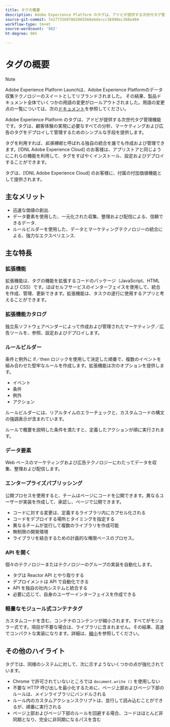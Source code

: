 ```yaml
---
title: タグの概要
description: Adobe Experience Platform のタグは、アドビが提供する次世代タグ管理機能です。タグは、顧客体験の実現に必要なすべての分析、マーケティングおよび広告のタグをデプロイして管理するためのシンプルな手段を提供します。
source-git-commit: 7e27735697882065566ebdeccc36998ec368e404
workflow-type: tm+mt
source-wordcount: '562'
ht-degree: 96%

---
```


# タグの概要

>[!NOTE]
>
>Adobe Experience Platform Launchは、Adobe Experience Platformのデータ収集テクノロジーのスイートとしてリブランドされました。 その結果、製品ドキュメント全体でいくつかの用語の変更がロールアウトされました。用語の変更点の一覧については、次の[ドキュメント](./term-updates.md)を参照してください。

Adobe Experience Platform のタグは、アドビが提供する次世代タグ管理機能です。タグは、顧客体験の実現に必要なすべての分析、マーケティングおよび広告のタグをデプロイして管理するためのシンプルな手段を提供します。

タグを利用すれば、*拡張機能*&#x200B;と呼ばれる独自の統合を誰でも作成および管理できます。[!DNL Adobe Experience Cloud] のお客様は、アプリストアと同じようにこれらの機能を利用して、タグをすばやくインストール、設定およびデプロイすることができます。

タグは、[!DNL Adobe Experience Cloud] のお客様に、付属の付加価値機能として提供されます。

## 主なメリット

* 迅速な価値の創出.
* データ要素を使用した、一元化された収集、整理および配信による、信頼できるデータ.
* ルールビルダーを使用した、データとマーケティングテクノロジーの統合による、強力なエクスペリエンス.

## 主な特長

### 拡張機能

拡張機能は、タグの機能を拡張するコードのパッケージ（JavaScript、HTML および CSS）です。ほぼセルフサービスのインターフェイスを使用して、統合を作成、管理、更新できます。拡張機能は、タスクの遂行に使用するアプリと考えることができます。

### 拡張機能カタログ

独立系ソフトウェアベンダーによって作成および管理されたマーケティング／広告ツールを、参照、設定およびデプロイします。

### ルールビルダー

条件と例外に if／then ロジックを使用して決定した順番で、複数のイベントを組み合わせた堅牢なルールを作成します。拡張機能は次のオプションを提供します。

* イベント
* 条件
* 例外
* アクション

ルールビルダーには、リアルタイムのエラーチェックと、カスタムコードの構文の強調表示が含まれています。

ルールで概要を説明した条件を満たすと、定義したアクションが順に実行されます。

### データ要素

Web ベースのマーケティングおよび広告テクノロジーにわたってデータを収集、整理および配信します。

### エンタープライズパブリッシング

公開プロセスを使用すると、チームはページにコードを公開できます。異なるユーザーが実装を作成して、承認し、ページで公開できます。

* コードに対する変更は、定義するライブラリ内にカプセル化される
* コードをデプロイする場所とタイミングを指定する
* 異なるチームが並行して複数のライブラリを作成可能
* 無制限の開発環境
* ライブラリを結合するための計画的な権限ベースのプロセス。

### API を開く

個々のテクノロジーまたはテクノロジーのグループの実装を自動化します。

* タグは Reactor API とやり取りする
* デプロイメントは API で自動化できる
*  API を独自の社内システムと統合する
* 必要に応じて、自身のユーザーインターフェイスを作成できる

### 軽量なモジュール式コンテナタグ

カスタムコードを含む、コンテナのコンテンツが縮小されます。すべてがモジュラー式です。項目が不要な場合は、ライブラリに含まれません。その結果、高速でコンパクトな実装になります。詳細は、[縮小](./ui/publishing/builds.md)を参照してください。

## その他のハイライト

タグでは、同様のシステムに対して、次に示すようないくつかの点が強化されています。

* Chrome で許可されていないところでは `document.write ()` を使用しない
* 不要な HTTP 呼び出しを最小化するために、ページ上部およびページ下部のルールは、メインライブラリにバンドルされる
* ルール内のカスタムアクションスクリプトは、並行して読み込むことができるが、順番に実行される
* ページ上部およびページ下部のルールを回避する場合、コードはほとんど非同期となり、完全に非同期になるパスを含む
